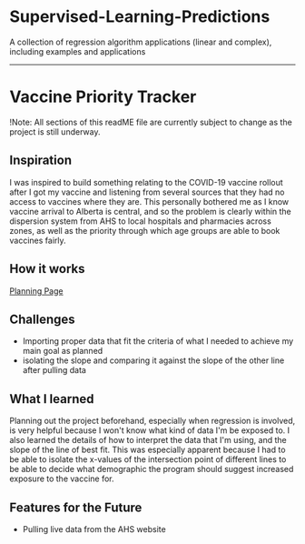 # Supervised-Learning-Predictions
A collection of regression algorithm applications (linear and complex), including examples and applications



<hr>




# Vaccine Priority Tracker

!Note: All sections of this readME file are currently subject to change as the project is still underway. 

## Inspiration 
I was inspired to build something relating to the COVID-19 vaccine rollout after I got my vaccine and listening from several sources that they had no access to vaccines where they are. This personally bothered me as I know vaccine arrival to Alberta is central, and so the problem is clearly within the dispersion system from AHS to local hospitals and pharmacies across zones, as well as the priority through which age groups are able to book vaccines fairly. 

## How it works
<a href="https://github.com/Lujaina-E/Supervised-Learning-Predictions/blob/main/ML%20COVID%20Vaccine%20Rate%20Predictor.pdf">Planning Page</a>

## Challenges
- Importing proper data that fit the criteria of what I needed to achieve my main goal as planned
- isolating the slope and comparing it against the slope of the other line after pulling data 

## What I learned
Planning out the project beforehand, especially when regression is involved, is very helpful because I won't know what kind of data I'm be exposed to. I also learned the details of how to interpret the data that I'm using, and the slope of the line of best fit. This was especially apparent because I had to be able to isolate the x-values of the intersection point of different lines to be able to decide what demographic the program should suggest increased exposure to the vaccine for. 

## Features for the Future
- Pulling live data from the AHS website
